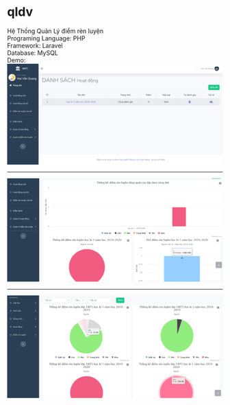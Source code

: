 # qldv
Hệ Thống Quản Lý điểm rèn luyện<br/>
Programing Language: PHP<br/>
Framework: Laravel<br/>
Database: MySQL<br/>
Demo: 
<img src='./readme/1.png' alt="img"/>
<hr/>
<img src='./readme/2.png' alt="img"/>
<hr/>
<img src='./readme/3.png' alt="img"/>